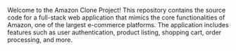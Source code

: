 Welcome to the Amazon Clone Project! This repository contains the source code for a full-stack web application that mimics the core functionalities of Amazon, one of the largest e-commerce platforms. The application includes features such as user authentication, product listing, shopping cart, order processing, and more.
